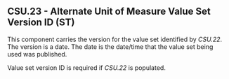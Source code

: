 ## CSU.23 - Alternate Unit of Measure Value Set Version ID (ST)

This component carries the version for the value set identified by _CSU.22_. The version is a date. The date is the date/time that the value set being used was published.

Value set version ID is required if _CSU.22_ is populated.
